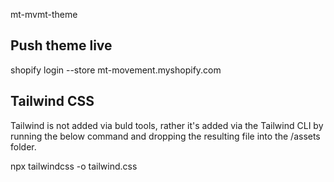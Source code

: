 mt-mvmt-theme

## Push theme live
shopify login --store mt-movement.myshopify.com

## Tailwind CSS
Tailwind is not added via buld tools, rather it's added via the Tailwind CLI by running the below
command and dropping the resulting file into the /assets folder.

npx tailwindcss -o tailwind.css